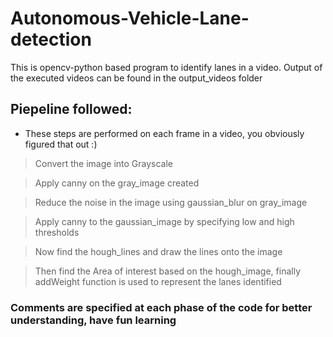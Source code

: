 # Autonomous-Vehicle-Lane-detection

This is opencv-python based program to identify lanes in a video. Output of the executed videos can be found in the output_videos folder

## Piepeline followed: 
* These steps are performed on each frame in a video, you obviously figured that out :)
> Convert the image into Grayscale

> Apply canny on the gray_image created

> Reduce the noise in the image using gaussian_blur on gray_image

> Apply canny to the gaussian_image by specifying low and high thresholds

> Now find the hough_lines and draw the lines onto the image

> Then find the Area of interest based on the hough_image, finally addWeight function is used to represent the lanes identified

### Comments are specified at each phase of the code for better understanding, have fun learning
